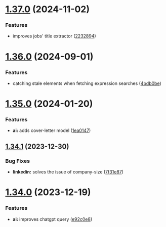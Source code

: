 # [1.37.0](https://github.com/ghorbani-mohammad/Social-Networks-Crawler/compare/v1.36.0...v1.37.0) (2024-11-02)


### Features

* improves jobs' title extractor ([2232894](https://github.com/ghorbani-mohammad/Social-Networks-Crawler/commit/2232894a9ed7d27c9f13ba90ac2847ac9cfbefb2))



# [1.36.0](https://github.com/ghorbani-mohammad/Social-Networks-Crawler/compare/v1.35.0...v1.36.0) (2024-09-01)


### Features

* catching stale elements when fetching expression searches ([4bdb0be](https://github.com/ghorbani-mohammad/Social-Networks-Crawler/commit/4bdb0be94ba4a128bf3b1ecef094a162af67b4af))



# [1.35.0](https://github.com/ghorbani-mohammad/Social-Networks-Crawler/compare/v1.34.1...v1.35.0) (2024-01-20)


### Features

* **ai:** adds cover-letter model ([1ea0147](https://github.com/ghorbani-mohammad/Social-Networks-Crawler/commit/1ea0147cfa7acac84633924c34bb1d7fa957e7b7))



## [1.34.1](https://github.com/ghorbani-mohammad/Social-Networks-Crawler/compare/v1.34.0...v1.34.1) (2023-12-30)


### Bug Fixes

* **linkedin:** solves the issue of company-size ([7f31e87](https://github.com/ghorbani-mohammad/Social-Networks-Crawler/commit/7f31e87e1b087ae990d643574620b2c1ade4f18d))



# [1.34.0](https://github.com/ghorbani-mohammad/Social-Networks-Crawler/compare/v1.33.0...v1.34.0) (2023-12-19)


### Features

* **ai:** improves chatgpt query ([e92c0e8](https://github.com/ghorbani-mohammad/Social-Networks-Crawler/commit/e92c0e813e40acc3b392545c298a36243660f63a))



